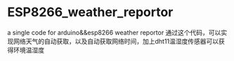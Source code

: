 # ESP8266_weather_reportor
a single code for arduino&amp;&amp;esp8266 weather reportor
通过这个代码，可以实现网络天气的自动获取，以及自动获取网络时间，加上dht11温湿度传感器可以获得环境温湿度
